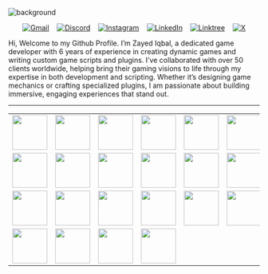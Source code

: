 ![background](https://github.com/user-attachments/assets/2d5be81d-57ef-4c32-bfdd-27f1c04cadce)


<p align="center">
  <a href="#"><img src="https://img.shields.io/badge/Gmail-D18536?style=for-the-badge&logo=gmail&logoColor=white" alt="Gmail"></a>&nbsp;&nbsp;&nbsp;
  <a href="#"><img src="https://img.shields.io/badge/Discord-%235865F2.svg?style=for-the-badge&logo=discord&logoColor=white" alt="Discord"></a>&nbsp;&nbsp;&nbsp;
  <a href="#"><img src="https://img.shields.io/badge/Instagram-%23E4405F.svg?style=for-the-badge&logo=Instagram&logoColor=white" alt="Instagram"></a>&nbsp;&nbsp;&nbsp;
  <a href="#"><img src="https://img.shields.io/badge/linkedin-%230077B5.svg?style=for-the-badge&logo=linkedin&logoColor=white" alt="LinkedIn"></a>&nbsp;&nbsp;&nbsp;
  <a href="#"><img src="https://img.shields.io/badge/linktree-1de9b6?style=for-the-badge&logo=linktree&logoColor=white" alt="Linktree"></a>&nbsp;&nbsp;&nbsp;
  <a href="#"><img src="https://img.shields.io/badge/X-%23000000.svg?style=for-the-badge&logo=X&logoColor=white" alt="X"></a>
</p>

Hi, Welcome to my Github Profile. I’m Zayed Iqbal, a dedicated game developer with 6 years of experience in creating dynamic games and writing custom game scripts and plugins. I’ve collaborated with over 50 clients worldwide, helping bring their gaming visions to life through my expertise in both development and scripting. Whether it’s designing game mechanics or crafting specialized plugins, I am passionate about building immersive, engaging experiences that stand out.

---

<div align="center">
  <table>
    <tr>
      <td><img src="https://cdn.jsdelivr.net/gh/devicons/devicon/icons/java/java-original-wordmark.svg" width="70"/></td>
      <td><img src="https://cdn.jsdelivr.net/gh/devicons/devicon@latest/icons/lua/lua-original.svg" width="70"/></td>
      <td><img src="https://cdn.jsdelivr.net/gh/devicons/devicon/icons/csharp/csharp-original.svg" width="70"/></td>
      <td><img src="https://cdn.jsdelivr.net/gh/devicons/devicon/icons/python/python-original.svg" width="70"/></td>
      <td><img src="https://cdn.jsdelivr.net/gh/devicons/devicon/icons/javascript/javascript-original.svg" width="70"/></td>
      <td><img src="https://cdn.jsdelivr.net/gh/devicons/devicon/icons/dart/dart-plain-wordmark.svg" width="70"/></td>
    </tr>
    <tr>
      <td><img src="https://cdn.jsdelivr.net/gh/devicons/devicon/icons/azuresqldatabase/azuresqldatabase-original.svg" width="70"/></td>
      <td><img src="https://cdn.jsdelivr.net/gh/devicons/devicon/icons/postgresql/postgresql-original-wordmark.svg" width="70"/></td>
      <td><img src="https://cdn.jsdelivr.net/gh/devicons/devicon/icons/json/json-original.svg" width="70"/></td>
      <td><img src="https://cdn.jsdelivr.net/gh/devicons/devicon/icons/mongodb/mongodb-original-wordmark.svg" width="70"/></td>
      <td><img src="https://cdn.jsdelivr.net/gh/devicons/devicon/icons/oracle/oracle-original.svg" width="70"/></td>
      <td><img src="https://cdn.jsdelivr.net/gh/devicons/devicon/icons/mariadb/mariadb-original-wordmark.svg" width="70"/></td>
    </tr>
    <tr>
      <td><img src="https://cdn.jsdelivr.net/gh/devicons/devicon/icons/vscode/vscode-original.svg" width="70"/></td>
      <td><img src="https://cdn.jsdelivr.net/gh/devicons/devicon/icons/git/git-original.svg" width="70"/></td>
      <td><img src="https://cdn.jsdelivr.net/gh/devicons/devicon/icons/postman/postman-original.svg" width="70"/></td>
      <td><img src="https://cdn.jsdelivr.net/gh/devicons/devicon/icons/stackoverflow/stackoverflow-original.svg" width="70"/></td>
      <td><img src="https://cdn.jsdelivr.net/gh/devicons/devicon/icons/docker/docker-plain-wordmark.svg" width="70"/></td>
      <td><img src="https://cdn.simpleicons.org/github/white" width="70"/></td>
    </tr>
    <tr>
      <td><img src="https://cdn.simpleicons.org/unrealengine/white" width="70"/></td>
      <td><img src="https://cdn.simpleicons.org/unity/D14836" width="70"/></td>
      <td><img src="https://cdn.jsdelivr.net/gh/devicons/devicon/icons/threedsmax/threedsmax-original.svg" width="70"/></td>
      <td><img src="https://cdn.jsdelivr.net/gh/devicons/devicon/icons/blender/blender-original.svg" width="70"/></td>
      <td></td>
      <td></td>
    </tr>
  </table>
</div>




